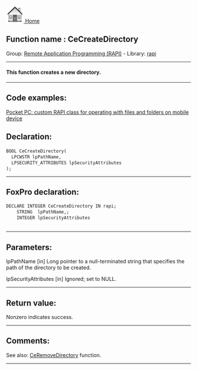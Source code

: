 [<img src="../../images/home.png"> Home ](https://github.com/VFPX/Win32API)  

## Function name : CeCreateDirectory
Group: [Remote Application Programming (RAPI)](../../functions_group.md#Remote_Application_Programming_(RAPI))  -  Library: [rapi](../../Libraries.md#rapi)  
***  


#### This function creates a new directory.
***  


## Code examples:
[Pocket PC: custom RAPI class for operating with files and folders on mobile device](../../samples/sample_448.md)  

## Declaration:
```foxpro  
BOOL CeCreateDirectory(
  LPCWSTR lpPathName,
  LPSECURITY_ATTRIBUTES lpSecurityAttributes
);  
```  
***  


## FoxPro declaration:
```foxpro  
DECLARE INTEGER CeCreateDirectory IN rapi;
	STRING  lpPathName,;
	INTEGER lpSecurityAttributes
  
```  
***  


## Parameters:
lpPathName 
[in] Long pointer to a null-terminated string that specifies the path of the directory to be created. 

lpSecurityAttributes 
[in] Ignored; set to NULL.   
***  


## Return value:
Nonzero indicates success.  
***  


## Comments:
See also: [CeRemoveDirectory](CeRemoveDirectory.md) function.  
  
***  


